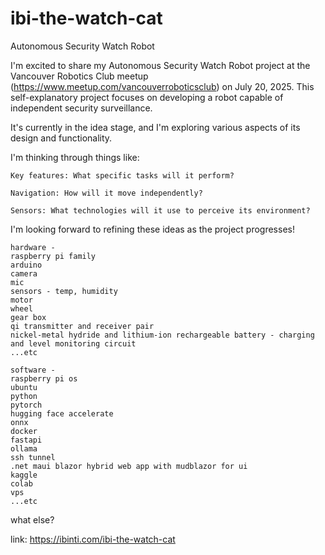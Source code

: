 # ibi-the-watch-cat

Autonomous Security Watch Robot

I'm excited to share my Autonomous Security Watch Robot project at the Vancouver Robotics Club meetup (https://www.meetup.com/vancouverroboticsclub) on July 20, 2025. This self-explanatory project focuses on developing a robot capable of independent security surveillance.

It's currently in the idea stage, and I'm exploring various aspects of its design and functionality.

I'm thinking through things like:

    Key features: What specific tasks will it perform?

    Navigation: How will it move independently?

    Sensors: What technologies will it use to perceive its environment?

I'm looking forward to refining these ideas as the project progresses!

```
hardware -
raspberry pi family
arduino 
camera
mic
sensors - temp, humidity 
motor
wheel
gear box
qi transmitter and receiver pair
nickel-metal hydride and lithium-ion rechargeable battery - charging and level monitoring circuit
...etc
```
```
software -
raspberry pi os
ubuntu
python
pytorch
hugging face accelerate
onnx
docker
fastapi
ollama
ssh tunnel
.net maui blazor hybrid web app with mudblazor for ui
kaggle
colab
vps
...etc
```
what else?

link: https://ibinti.com/ibi-the-watch-cat
